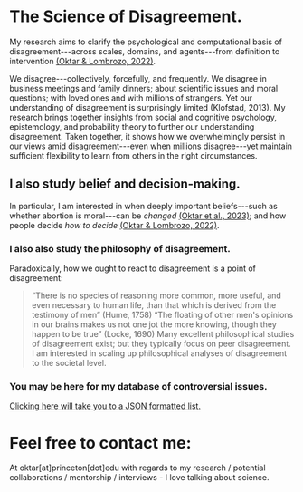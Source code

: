# The Science of Disagreement.
My research aims to clarify the psychological and computational basis of disagreement---across scales, domains, and agents---from definition to intervention [(Oktar & Lombrozo, 2022)](https://escholarship.org/uc/item/3380n01h). 

We disagree---collectively, forcefully, and frequently. We disagree in business meetings and family dinners; about scientific issues and moral questions; with loved ones and with millions of strangers. Yet our understanding of disagreement is surprisingly limited (Klofstad, 2013). My research brings together insights from social and cognitive psychology, epistemology, and probability theory to further our understanding disagreement. Taken together, it shows how we overwhelmingly persist in our views amid disagreement---even when millions disagree---yet maintain sufficient flexibility to learn from others in the right circumstances. 

## I also study belief and decision-making. 
In particular, I am interested in when deeply important beliefs---such as whether abortion is moral---can be _changed_ [(Oktar et al., 2023)](https://doi.org/10.1016/j.cognition.2023.105434); and 
how people decide _how to decide_ [(Oktar & Lombrozo, 2022)](https://www.sciencedirect.com/science/article/pii/S0010027722000099).

### I also also study the philosophy of disagreement.
Paradoxically, how we ought to react to disagreement is a point of disagreement: 
> “There is no species of reasoning more common, more useful, and even necessary to human life, than that which is derived from the testimony of men” (Hume, 1758)
“The floating of other men's opinions in our brains makes us not one jot the more knowing, though they happen to be true” (Locke, 1690)
Many excellent philosophical studies of disagreement exist; but they typically focus on peer disagreement. I am interested in scaling up philosophical analyses of disagreement to the societal level.

### You may be here for my database of controversial issues.
[Clicking here will take you to a JSON formatted list.](https://github.com/keremoktar/disagreement_statsampling/blob/main/issues.js) 

# Feel free to contact me:
At oktar[at]princeton[dot]edu with regards to my research / potential collaborations / mentorship / interviews - I love talking about science.
